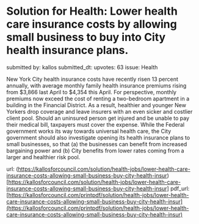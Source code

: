 # Solution for Health: Lower health care insurance costs by allowing small business to buy into City health insurance plans. #

submitted by: kallos
submitted_dt: 
upvotes: 63
issue: Health

New York City health insurance costs have recently risen 13 percent annually, with average monthly family health insurance premiums rising from $3,866 last April to $4,354 this April. For perspective, monthly premiums now exceed the cost of renting a two-bedroom apartment in a building in the Financial District. As a result, healthier and younger New Yorkers drop coverage and leave insurers with an even sicker and costlier client pool. Should an uninsured person get injured and be unable to pay their medical bill, taxpayers must cover the expense. While the Federal government works its way towards universal health care, the City government should also investigate opening its health insurance plans to small businesses, so that (a) the businesses can benefit from increased bargaining power and (b) City benefits from lower rates coming from a larger and healthier risk pool.

url: (https://kallosforcouncil.com/solution/health-jobs/lower-health-care-insurance-costs-allowing-small-business-buy-city-health-insur)[https://kallosforcouncil.com/solution/health-jobs/lower-health-care-insurance-costs-allowing-small-business-buy-city-health-insur]
pdf_url: [https://kallosforcouncil.com/printpdf/solution/health-jobs/lower-health-care-insurance-costs-allowing-small-business-buy-city-health-insur](https://kallosforcouncil.com/printpdf/solution/health-jobs/lower-health-care-insurance-costs-allowing-small-business-buy-city-health-insur)